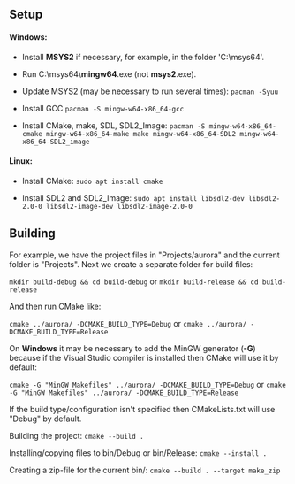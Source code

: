 
## Setup
#### Windows:
- Install **MSYS2** if necessary, for example, in the folder 'C:\msys64'. 
- Run C:\msys64\\**mingw64**.exe (not **msys2**.exe).
- Update MSYS2 (may be necessary to run several times):
`pacman -Syuu`

- Install GCC
`pacman -S mingw-w64-x86_64-gcc`

- Install CMake, make, SDL, SDL2_Image:
`pacman -S mingw-w64-x86_64-cmake mingw-w64-x86_64-make make mingw-w64-x86_64-SDL2 mingw-w64-x86_64-SDL2_image`

#### Linux:

- Install CMake:
`sudo apt install cmake`

- Install SDL2 and SDL2_Image:
`sudo apt install libsdl2-dev libsdl2-2.0-0 libsdl2-image-dev libsdl2-image-2.0-0`

## Building

For example, we have the project files in "Projects/aurora" and the current folder is "Projects". 
Next we create a separate folder for build files:

`mkdir build-debug && cd build-debug`
or
`mkdir build-release && cd build-release`

And then run CMake like:

`cmake ../aurora/ -DCMAKE_BUILD_TYPE=Debug`
or
`cmake ../aurora/ -DCMAKE_BUILD_TYPE=Release`

On **Windows** it may be necessary to add the MinGW generator (**-G**) because if the Visual Studio compiler is installed then CMake will use it by default:

`cmake -G "MinGW Makefiles" ../aurora/ -DCMAKE_BUILD_TYPE=Debug`
or
`cmake -G "MinGW Makefiles" ../aurora/ -DCMAKE_BUILD_TYPE=Release`

If the build type/configuration isn't specified then CMakeLists.txt will use "Debug" by default.

Building the project:
`cmake --build .`

Installing/copying files to bin/Debug or bin/Release:
`cmake --install .`

Creating a zip-file for the current bin/<Config>:
`cmake --build . --target make_zip`
